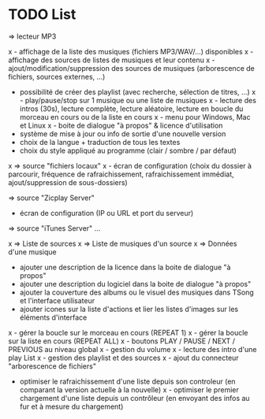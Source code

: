 # TODO List

=> lecteur MP3 

x - affichage de la liste des musiques (fichiers MP3/WAV/...) disponibles
x - affichage des sources de listes de musiques et leur contenu
x - ajout/modification/suppression des sources de musiques (arborescence de fichiers, sources externes, ...)
- possibilité de créer des playlist (avec recherche, sélection de titres, ...)
x - play/pause/stop sur 1 musique ou une liste de musiques
x - lecture des intros (30s), lecture complète, lecture aléatoire, lecture en boucle du morceau en cours ou de la liste en cours
x - menu pour Windows, Mac et Linux
x - boite de dialogue "à propos" & licence d'utilisation
- système de mise à jour ou info de sortie d'une nouvelle version
- choix de la langue + traduction de tous les textes
- choix du style appliqué au programme (clair / sombre / par défaut)

x => source "fichiers locaux"
x - écran de configuration (choix du dossier à parcourir, fréquence de rafraichissement, rafraichissement immédiat, ajout/suppression de sous-dossiers)

=> source "Zicplay Server"
- écran de configuration (IP ou URL et port du serveur)

=> source "iTunes Server"
...

x => Liste de sources
x => Liste de musiques d'un source
x => Données d'une musique

- ajouter une description de la licence dans la boite de dialogue "à propos"
- ajouter une description du logiciel dans la boite de dialogue "à propos"
- ajouter la couverture des albums ou le visuel des musiques dans TSong et l'interface utilisateur
- ajouter icones sur la liste d'actions et lier les listes d'images sur les éléments d'interface

x - gérer la boucle sur le morceau en cours (REPEAT 1)
x - gérer la boucle sur la liste en cours (REPEAT ALL)
x - boutons PLAY / PAUSE / NEXT / PREVIOUS au niveau global
x - gestion du volume
x - lecture des intro d'une play List
x - gestion des playlist et des sources
x - ajout du connecteur "arborescence de fichiers"

- optimiser le rafraichissement d'une liste depuis son controleur (en comparant la version actuelle à la nouvelle)
x - optimiser le premier chargement d'une liste depuis un contrôleur (en envoyant des infos au fur et à mesure du chargement)

